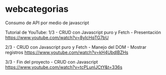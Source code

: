 # webcategorias
Consumo de API por medio de javascript

Tutorial de YouTube:
1/3 - CRUD con Javascript puro y Fetch - Presentación
https://www.youtube.com/watch?v=8yIcHqTG7bU

2/3 - CRUD con Javascript puro y Fetch - Manejo del DOM - Mostrar registros
https://www.youtube.com/watch?v=kH4UbdlBZHs

3/3 - Fin del proyecto - CRUD con Javascript
https://www.youtube.com/watch?v=tcPLunlJCtY&t=336s



